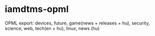 # iamdtms-opml
OPML export: devices, future, game(news + releases + hu), security, science, web, tech(en + hu), linux, news (hu)
